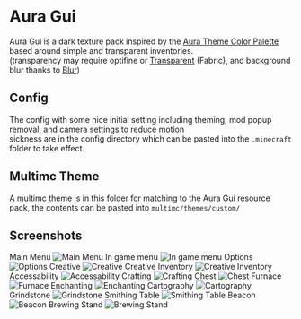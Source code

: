 # Aura Gui
Aura Gui is a dark texture pack inspired by the [Aura Theme Color Palette](https://github.com/daltonmenezes/aura-theme/tree/main/packages/color-palettes) <br>
based around simple and transparent inventories. <br> (transparency may require optifine or [Transparent](https://www.curseforge.com/minecraft/mc-mods/transparent) (Fabric), and background blur thanks to [Blur](https://www.curseforge.com/minecraft/mc-mods/blur-fabric))

## Config
The config with some nice initial setting including theming, mod popup removal, and camera settings to reduce motion <br> sickness are in the config directory which can be pasted into the `.minecraft` folder to take effect.

## Multimc Theme
A multimc theme is in this folder for matching to the Aura Gui resource pack, the contents can be pasted into `multimc/themes/custom/`


## Screenshots
Main Menu
![Main Menu](screenshots/Main_Menu.png)
In game menu
![In game menu](screenshots/In_Game_Menu.png)
Options
![Options](screenshots/Options.png)
Creative
![Creative](screenshots/Creative_1.png)
Creative Inventory
![Creative Inventory](screenshots/Creative_2.png)
Accessability
![Accessability](screenshots/Accessability.png)
Crafting
![Crafting](screenshots/Crafting.png)
Chest
![Chest](screenshots/Chest.png)
Furnace
![Furnace](screenshots/Furnace.png)
Enchanting
![Enchanting](screenshots/Enchanting.png)
Cartography
![Cartography](screenshots/Cartography.png)
Grindstone
![Grindstone](screenshots/Grindstone.png)
Smithing Table
![Smithing Table](screenshots/Smithing_Table.png)
Beacon
![Beacon](screenshots/Beacon.png)
Brewing Stand
![Brewing Stand](screenshots/Brewing_Stand.png)
